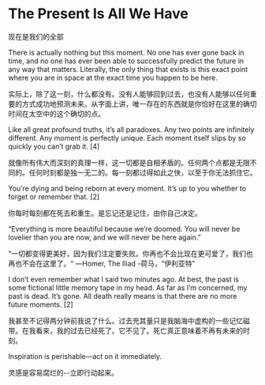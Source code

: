 # The Present Is All We Have

现在是我们的全部

There is actually nothing but this moment. No one has ever gone back in time, and no one has ever been able to successfully predict the future in any way that matters. Literally, the only thing that exists is this exact point where you are in space at the exact time you happen to be here.

实际上，除了这一刻，什么都没有。没有人能够回到过去，也没有人能够以任何重要的方式成功地预测未来。从字面上讲，唯一存在的东西就是你恰好在这里的确切时间在太空中的这个确切的点。

Like all great profound truths, it’s all paradoxes. Any two points are infinitely different. Any moment is perfectly unique. Each moment itself slips by so quickly you can’t grab it. [4]

就像所有伟大而深刻的真理一样，这一切都是自相矛盾的。任何两个点都是无限不同的。任何时刻都是独一无二的。每一刻都过得如此之快，以至于你无法抓住它。

You’re dying and being reborn at every moment. It’s up to you whether to forget or remember that. [2]

你每时每刻都在死去和重生。是忘记还是记住，由你自己决定。

“Everything is more beautiful because we’re doomed. You will never be lovelier than you are now, and we will never be here again.”

“一切都变得更美好，因为我们注定要失败。你再也不会比现在更可爱了，我们也再也不会在这里了。“
—Homer, The Iliad
-荷马，“伊利亚特”

I don’t even remember what I said two minutes ago. At best, the past is some fictional little memory tape in my head. As far as I’m concerned, my past is dead. It’s gone. All death really means is that there are no more future moments. [2]

我甚至不记得两分钟前我说了什么。过去充其量只是我脑海中虚构的一些记忆磁带。在我看来，我的过去已经死了。它不见了。死亡真正意味着不再有未来的时刻。

Inspiration is perishable—act on it immediately.

灵感是容易腐烂的--立即行动起来。
